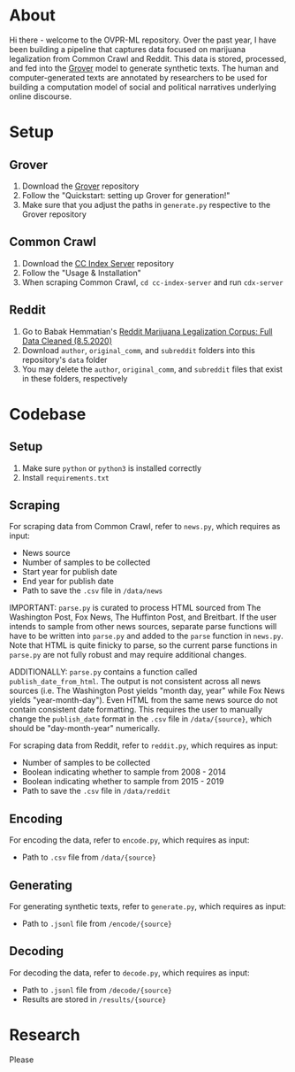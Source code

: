 # About
Hi there - welcome to the OVPR-ML repository. Over the past year, I have been building a pipeline that captures data focused on marijuana legalization from Common Crawl and Reddit. This data is stored, processed, and fed into the [Grover](https://github.com/rowanz/grover) model to generate synthetic texts. The human and computer-generated texts are annotated by researchers to be used for building a computation model of social and political narratives underlying online discourse.

# Setup

## Grover
1. Download the [Grover](https://github.com/rowanz/grover) repository
2. Follow the "Quickstart: setting up Grover for generation!"
3. Make sure that you adjust the paths in `generate.py` respective to the Grover repository

## Common Crawl
1. Download the [CC Index Server](https://github.com/ikreymer/cc-index-server) repository
2. Follow the "Usage & Installation"
3. When scraping Common Crawl, `cd cc-index-server` and run `cdx-server`

## Reddit
1. Go to Babak Hemmatian's [Reddit Marijuana Legalization Corpus: Full Data Cleaned (8.5.2020)](https://drive.google.com/drive/u/1/folders/1yx2lmbrbHr0uAA8zLj-TbHaXqOrcNhw6)
2. Download `author`, `original_comm`, and `subreddit` folders into this repository's `data` folder
3. You may delete the `author`, `original_comm`, and `subreddit` files that exist in these folders, respectively

# Codebase

## Setup

1. Make sure `python` or `python3` is installed correctly
2. Install `requirements.txt`

## Scraping

For scraping data from Common Crawl, refer to `news.py`, which requires as input:
- News source
- Number of samples to be collected
- Start year for publish date
- End year for publish date
- Path to save the `.csv` file in `/data/news`

IMPORTANT: `parse.py` is curated to process HTML sourced from The Washington Post, Fox News, The Huffinton Post, and Breitbart. If the user intends to sample from other news sources, separate parse functions will have to be written into `parse.py` and added to the `parse` function in `news.py`. Note that HTML is quite finicky to parse, so the current parse functions in `parse.py` are not fully robust and may require additional changes.

ADDITIONALLY: `parse.py` contains a function called `publish_date_from_html`. The output is not consistent across all news sources (i.e. The Washington Post yields "month day, year" while Fox News yields "year-month-day"). Even HTML from the same news source do not contain consistent date formatting. This requires the user to manually change the `publish_date` format in the `.csv` file in `/data/{source}`, which should be "day-month-year" numerically.

For scraping data from Reddit, refer to `reddit.py`, which requires as input:
- Number of samples to be collected
- Boolean indicating whether to sample from 2008 - 2014
- Boolean indicating whether to sample from 2015 - 2019
- Path to save the `.csv` file in `/data/reddit`

## Encoding

For encoding the data, refer to `encode.py`, which requires as input:
- Path to `.csv` file from `/data/{source}`

## Generating

For generating synthetic texts, refer to `generate.py`, which requires as input:
- Path to `.jsonl` file from `/encode/{source}`

## Decoding

For decoding the data, refer to `decode.py`, which requires as input:
- Path to `.jsonl` file from `/decode/{source}`
- Results are stored in `/results/{source}`

# Research

Please